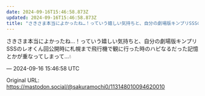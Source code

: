 ```yaml
---
date: 2024-09-16T15:46:58.873Z
updated: 2024-09-16T15:46:58.873Z
title: "さきさま本当によかったね…！っていう嬉しい気持ちと、自分の劇場版キンプリSSSの[...]"
---
```


<p>さきさま本当によかったね…！っていう嬉しい気持ちと、自分の劇場版キンプリSSSのレオくん回公開時に札幌まで飛行機で観に行った時のハピなるだった記憶とかが重なってしまって…💧</p>

&mdash; 2024-09-16 15:46:58 UTC

Original URL: https://mastodon.social/@sakuramochi0/113148010094620010
